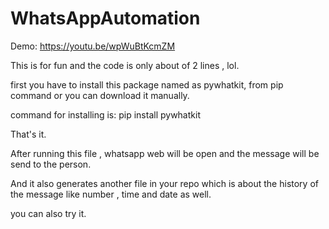# WhatsAppAutomation

Demo: https://youtu.be/wpWuBtKcmZM

This is for fun and the code is only about of 2 lines , lol.

first you have to install this package named as pywhatkit, from pip command or you can download it manually.

command for installing is: pip install pywhatkit

That's it.

After running this file , whatsapp web will be open and the message will be send to the person.

And it also generates another file in your repo which is about the history of the message like number , time and date as well.

you can also try it.
